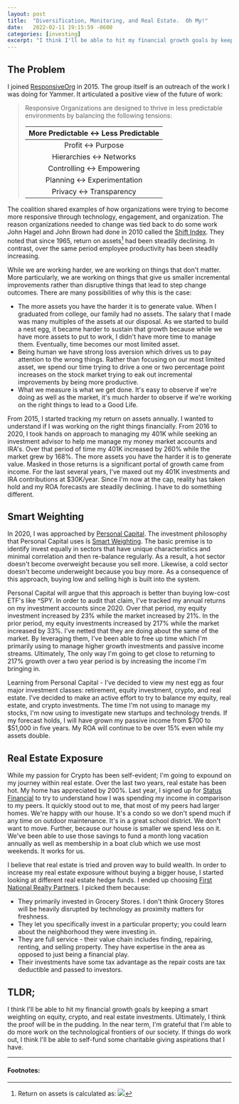 ```yaml
---
layout: post
title:  "Diversification, Monitoring, and Real Estate.  Oh My!"
date:   2022-02-11 19:15:59 -0600
categories: [investing]
excerpt: "I think I'll be able to hit my financial growth goals by keeping a smart weighting on equity, crypto, and real estate investments.  Ultimately, I think the proof will be in the pudding.  In the near term, I'm grateful that I'm able to do more work on the technological frontiers of our society.  If things do work out, I think I'll be able to self-fund some charitable giving aspirations that I have."
---
```

## The Problem 
I joined [ResponsiveOrg](https://www.responsive.org/manifesto) in 2015.  The group itself is an outreach of the work I was doing for Yammer.  It articulated a positive view of the future of work:

> Responsive Organizations are designed to thrive in less predictable environments by balancing the following tensions: 
> 
> | More Predictable <-> Less Predictable | 
> | :---: | 
> | Profit <-> Purpose | 
> | Hierarchies <-> Networks | 
> | Controlling <-> Empowering | 
> | Planning <-> Experimentation | 
> | Privacy  <-> Transparency | 

The coalition shared examples of how organizations were trying to become more responsive through technology, engagement, and organization.  The reason organizations needed to change was tied back to do some work John Hagel and John Brown had done in 2010 called the [Shift Index](https://edgeperspectives.com/bigshift.html).  They noted that since 1965, return on assets[^1] had been steadily declining.  In contrast, over the same period employee productivity has been steadily increasing.  

[^1]: Return on assets is calculated as: <img src="https://render.githubusercontent.com/render/math?math=ROA = \frac{Income}{Total Assets}">

While we are working harder, we are working on things that don't matter.  More particularly, we are working on things that give us smaller incremental improvements rather than disruptive things that lead to step change outcomes.  There are many possibilities of why this is the case:
- The more assets you have the harder it is to generate value.  When I graduated from college, our family had no assets.  The salary that I made was many multiples of the assets at our disposal.  As we started to build a nest egg, it became harder to sustain that growth because while we have more assets to put to work, I didn't have more time to manage them.  Eventually, time becomes our most limited asset.
- Being human we have strong loss aversion which drives us to pay attention to the wrong things.  Rather than focusing on our most limited asset, we spend our time trying to drive a one or two percentage point increases on the stock market trying to eak out incremental improvements by being more productive.
- What we measure is what we get done.  It's easy to observe if we're doing as well as the market, it's much harder to observe if we're working on the right things to lead to a Good Life.  

From 2015, I started tracking my return on assets annually.  I wanted to understand if I was working on the right things financially.  From 2016 to 2020, I took hands on approach to managing my 401K while seeking an investment advisor to help me manage my money market accounts and IRA's.  Over that period of time my 401K increased by 260% while the market grew by 168%.  The more assets you have the harder it is to generate value.  Masked in those returns is a significant portal of growth came from income.  For the last several years, I've maxed out my 401K investments and IRA contributions at $30K/year.  Since I'm now at the cap, reality has taken hold and my ROA forecasts are steadily declining.  I have to do something different.

## Smart Weighting
In 2020, I was approached by [Personal Capital](https://pcap.link/avinashsujee).  The investment philosophy that Personal Capital uses is [Smart Weighting](https://www.personalcapital.com/wealth-management/smart-weighting).  The basic premise is to identify invest equally in sectors that have unique characteristics and minimal correlation and then re-balance regularly.  As a result, a hot sector doesn't become overweight because you sell more.  Likewise, a cold sector doesn't become underweight because you buy more.  As a consequence of this approach, buying low and selling high is built into the system.  

Personal Capital will argue that this approach is better than buying low-cost ETF's like ^SPY.  In order to audit that claim, I've tracked my annual returns on my investment accounts since 2020.  Over that period, my equity investment increased by 23% while the market increased by 21%.  In the prior period, my equity investments increased by 217% while the market increased by 33%.  I've netted that they are doing about the same of the market.  By leveraging them, I've been able to free up time which I'm primarily using to manage higher growth investments and passive income streams.  Ultimately, The only way I'm going to get close to returning to 217% growth over a two year period is by increasing the income I'm bringing in.  

Learning from Personal Capital - I've decided to view my nest egg as four major investment classes: retirement, equity investment, crypto, and real estate.  I've decided to make an active effort to try to balance my equity, real estate, and crypto investments.  The time I'm not using to manage my stocks, I'm now using to investigate new startups and technology trends.  If my forecast holds, I will have grown my passive income from $700 to $51,000 in five years.  My ROA will continue to be over 15% even while my assets double.  

## Real Estate Exposure
While my passion for Crypto has been self-evident; I'm going to expound on my journey within real estate.  Over the last two years, real estate has been hot.  My home has appreciated by 200%.  Last year, I signed up for [Status Financial](https://statusmoney.com/?ref=KomJNO) to try to understand how I was spending my income in comparison to my peers.  It quickly stood out to me, that most of my peers had larger homes.  We're happy with our house.  It's a condo so we don't spend much if any time on outdoor maintenance.  It's in a great school district.  We don't want to move.  Further, because our house is smaller we spend less on it.  We've been able to use those savings to fund a month long vacation annually as well as membership in a boat club which we use most weekends.  It works for us.

I believe that real estate is tried and proven way to build wealth.  In order to increase my real estate exposure without buying a bigger house, I started looking at different real estate hedge funds.  I ended up choosing [First National Realty Partners](https://fnrpusa.com/).  I picked them because:
- They primarily invested in Grocery Stores.  I don't think Grocery Stores will be heavily disrupted by technology as proximity matters for freshness.
- They let you specifically invest in a particular property; you could learn about the neighborhood they were investing in.
- They are full service - their value chain includes finding, repairing, renting, and selling property.  They have expertise in the area as opposed to just being a financial play.
- Their investments have some tax advantage as the repair costs are tax deductible and passed to investors.

## TLDR;
I think I'll be able to hit my financial growth goals by keeping a smart weighting on equity, crypto, and real estate investments.  Ultimately, I think the proof will be in the pudding.  In the near term, I'm grateful that I'm able to do more work on the technological frontiers of our society.  If things do work out, I think I'll be able to self-fund some charitable giving aspirations that I have.  

***
#### Footnotes:
